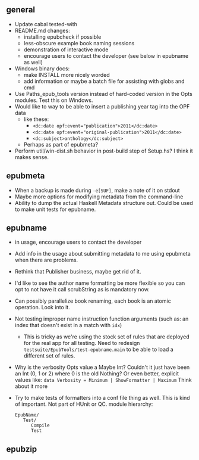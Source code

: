 ## general

- Update cabal tested-with
- README.md changes:
   - installing epubcheck if possible
   - less-obscure example book naming sessions
   - demonstration of interactive mode
   - encourage users to contact the developer (see below in epubname as well)
- Windows binary docs:
   - make INSTALL more nicely worded
   - add information or maybe a batch file for assisting with globs and cmd
- Use Paths_epub_tools version instead of hard-coded version in the Opts modules. Test this on Windows.
- Would like to way to be able to insert a publishing year tag into the OPF data
   - like these:
      - `<dc:date opf:event="publication">2011</dc:date>`
      - `<dc:date opf:event="original-publication">2011</dc:date>`
      - `<dc:subject>anthology</dc:subject>`
   - Perhaps as part of epubmeta?
- Perform util/win-dist.sh behavior in post-build step of Setup.hs? I think it makes sense.


## epubmeta

- When a backup is made during `-e[SUF]`, make a note of it on stdout
- Maybe more options for modifying metadata from the command-line
- Ability to dump the actual Haskell Metadata structure out. Could be used to make unit tests for epubname.


## epubname

- in usage, encourage users to contact the developer
- Add info in the usage about submitting metadata to me using epubmeta when there are problems.
- Rethink that Publisher business, maybe get rid of it.
- I'd like to see the author name formatting be more flexible so you can opt to not have it call scrubString as is mandatory now.
- Can possibly parallelize book renaming, each book is an atomic operation. Look into it.
- Not testing improper name instruction function arguments (such as: an index that doesn't exist in a match with `idx`)
   - This is tricky as we're using the stock set of rules that are deployed for the real app for all testing. Need to redesign `testsuite/EpubTools/test-epubname.main` to be able to load a different set of rules.
- Why is the verbosity Opts value a Maybe Int? Couldn't it just have been an Int (0, 1 or 2) where 0 is the old Nothing? Or even better, explicit values like: `data Verbosity = Minimum | ShowFormatter | Maximum`  Think about it more

- Try to make tests of formatters into a conf file thing as well. This is kind of important. Not part of HUnit or QC. module hierarchy:

      EpubName/
         Test/
            Compile
            Test


## epubzip
